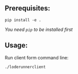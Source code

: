## Prerequisites:

```pip install -e .```

*You need `pip` to be installed first*

## Usage:

Run client form command line:
```
./loderunnerclient
```
